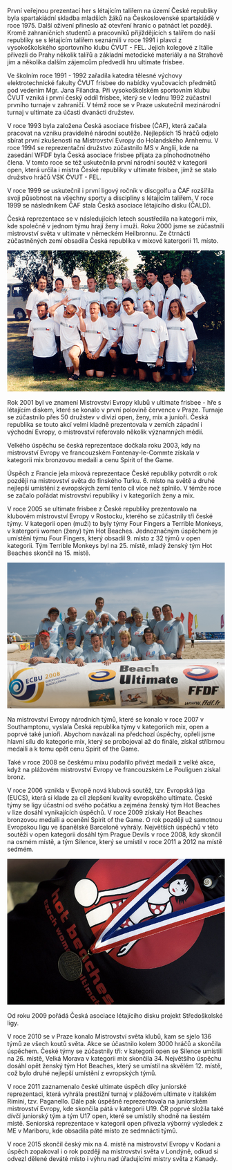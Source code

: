 První veřejnou prezentací her s létajícím talířem na území České republiky byla spartakiádní skladba mladších žáků na Československé spartakiádě v roce 1975. Další oživení přineslo až otevření hranic o patnáct let později. Kromě zahraničních studentů a pracovníků přijíždějících s talířem do naší republiky se s létajícím talířem seznámili v roce 1991 i plavci z vysokoškolského sportovního klubu ČVUT - FEL. Jejich kolegové z Itálie přivezli do Prahy několik talířů a základní metodické materiály a na Strahově jim a několika dalším zájemcům předvedli hru ultimate frisbee.

Ve školním roce 1991 - 1992 zařadila katedra tělesné výchovy elektrotechnické fakulty ČVUT frisbee do nabídky vyučovacích předmětů pod vedením Mgr. Jana Filandra. Při vysokoškolském sportovním klubu ČVUT vzniká i první český oddíl frisbee, který se v lednu 1992 zúčastnil prvního turnaje v zahraničí. V témž roce se v Praze uskutečnil mezinárodní turnaj v ultimate za účasti dvanácti družstev.

V roce 1993 byla založena Česká asociace frisbee (ČAF), která začala pracovat na vzniku pravidelné národní soutěže. Nejlepších 15 hráčů odjelo sbírat první zkušenosti na Mistrovství Evropy do Holandského Arnhemu. V roce 1994 se reprezentační družstvo zúčastnilo MS v Anglii, kde na zasedání WFDF byla Česká asociace frisbee přijata za plnohodnotného člena. V tomto roce se též uskutečnila první národní soutěž v kategorii open, která určila i mistra České republiky v ultimate frisbee, jímž se stalo družstvo hráčů VSK ČVUT - FEL.

V roce 1999 se uskutečnil i první ligový ročník v discgolfu a ČAF rozšířila svoji působnost na všechny sporty a disciplíny s létajícím talířem. V roce 1999 se následníkem ČAF stala Česká asociace létajícího disku (ČALD).

Česká reprezentace se v následujících letech soustředila na kategorii mix, kde společně v jednom týmu hrají ženy i muži. Roku 2000 jsme se zúčastnili mistrovství světa v ultimate v německém Heilbronnu. Ze čtrnácti zúčastněných zemí obsadila Česká republika v mixové katergorii 11. místo.

![](assets/img/pages/historie_cr_2.jpg)

Rok 2001 byl ve znamení Mistrovství Evropy klubů v ultimate frisbee - hře s létajícím diskem, které se konalo v první polovině července v Praze. Turnaje se zúčastnilo přes 50 družstev v divizi open, ženy, mix a junioři. Česká republika se touto akcí velmi kladně prezentovala v zemích západní i východní Evropy, o mistrovství referovalo několik významných médií.

Velkého úspěchu se česká reprezentace dočkala roku 2003, kdy na mistrovství Evropy ve francouzském Fontenay-le-Commte získala v kategorii mix bronzovou medaili a cenu Spirit of the Game.

Úspěch z Francie jela mixová reprezentace České republiky potvrdit o rok později na mistrovství světa do finského Turku. 6. místo na světě a druhé nejlepší umístění z evropských zemí tento cíl více než splnilo. V témže roce se začalo pořádat mistrovství republiky i v kategoriích ženy a mix.

V roce 2005 se ultimate frisbee z České republiky prezentovalo na klubovém mistrovství Evropy v Rostocku, kterého se zúčastnily tři české týmy. V kategorii open (muži) to byly týmy Four Fingers a Terrible Monkeys, v katergorii women (ženy) tým Hot Beaches. Jednoznačným úspěchem je umístění týmu Four Fingers, který obsadil 9. místo z 32 týmů v open kategorii. Tým Terrible Monkeys byl na 25. místě, mladý ženský tým Hot Beaches skončil na 15. místě.

![](assets/img/pages/historie_cr_3.jpg)

Na mistrovství Evropy národních týmů, které se konalo v roce 2007 v Southamptonu, vyslala Česká republika týmy v kategoriích mix, open a poprvé také junioři. Abychom navázali na předchozí úspěchy, opřeli jsme hlavní sílu do kategorie mix, který se probojoval až do finále, získal stříbrnou medaili a k tomu opět cenu Spirit of the Game.

Také v roce 2008 se českému mixu podařilo přivézt medaili z velké akce, když na plážovém mistrovství Evropy ve francouzském Le Pouliguen získal bronz. 

V roce 2006 vznikla v Evropě nová klubová soutěž, tzv. Evropská liga (EUCS), která si klade za cíl zlepšení kvality evropského ultimate. České týmy se ligy účastní od svého počátku a zejména ženský tým Hot Beaches v lize dosáhl vynikajících úspěchů. V roce 2009 získaly Hot Beaches bronzovou medaili a ocenění Spirit of the Game. O rok později už samotnou Evropskou ligu ve španělské Barceloně vyhrály. Největších úspěchů v této soutěži v open kategorii dosáhl tým Prague Devils v roce 2008, kdy skončil na osmém místě, a tým Silence, který se umístil v roce 2011 a 2012 na místě sedmém. 

![](assets/img/pages/historie_cr_4.jpg)

Od roku 2009 pořádá Česká asociace létajícího disku projekt Středoškolské ligy.

V roce 2010 se v Praze konalo Mistrovství světa klubů, kam se sjelo 136 týmů ze všech koutů světa. Akce se účastnilo kolem 3000 hráčů a skončila úspěchem. České týmy se zúčastnily tři: v kategorii open se Silence umístili na 26. místě, Velká Morava v kategorii mix skončila 34. Největšího úspěchu dosáhl opět ženský tým Hot Beaches, který se umístil na skvělém 12. místě, což bylo druhé nejlepší umístění z evropských týmů. 

V roce 2011 zaznamenalo české ultimate úspěch díky juniorské reprezentaci, která vyhrála prestižní turnaj v plážovém ultimate v italském Rimini, tzv. Paganello. Dále pak úspěšně reprezentovala na juniorském mistrovství Evropy, kde skončila pátá v kategorii U19. ČR poprvé složila také dívčí juniorský tým a tým U17 open, které se umístily shodně na šestém místě. Seniorská reprezentace v kategorii open přivezla výborný výsledek z ME v Mariboru, kde obsadila páté místo ze sedmnácti týmů.

V roce 2015 skončil český mix na 4. místě na mistrovství Evropy v Kodani a úspěch zopakoval i o rok později na mistrovství světa v Londýně, odkud si odvezl dělené deváté místo i výhru nad úřadujícími mistry světa z Kanady.
